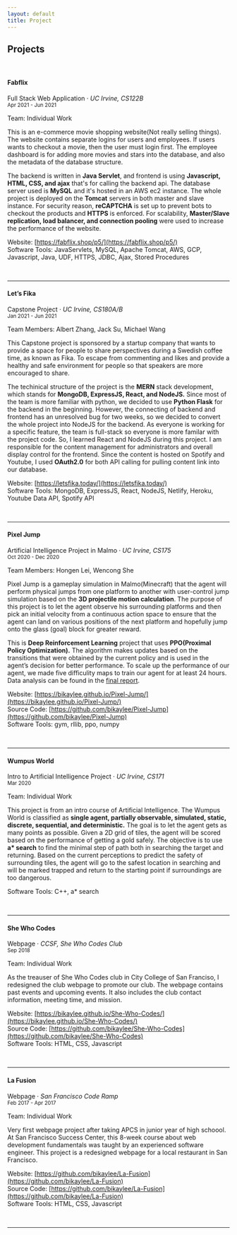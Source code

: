 ```yaml
---
layout: default
title: Project
---
```


## Projects

<br>

#### Fabflix

Full Stack Web Application &middot; _UC Irvine, CS122B_ <br>
<small>Apr 2021 - Jun 2021</small>

Team: Individual Work

This is an e-commerce movie shopping website(Not really selling things). The website contains separate logins for users and employees. If users wants to checkout a movie, then the user must login first. The employee dashboard is for adding more movies and stars into the database, and also the metadata of the database structure.

The backend is written in **Java Servlet**, and frontend is using **Javascript, HTML, CSS, and ajax** that's for calling the backend api. The database server used is **MySQL** and it's hosted in an AWS ec2 instance. The whole project is deployed on the **Tomcat** servers in both master and slave instance. For security reason, **reCAPTCHA** is set up to prevent bots to checkout the products and **HTTPS** is enforced. For scalability, **Master/Slave replication, load balancer, and connection pooling** were used to increase the performance of the website.

Website: [https://fabflix.shop/p5/](https://fabflix.shop/p5/) <br>
Software Tools: JavaServlets, MySQL, Apache Tomcat, AWS, GCP, Javascript, Java, UDF, HTTPS, JDBC, Ajax, Stored Procedures

<br>

---

#### Let’s Fika

Capstone Project &middot; _UC Irvine, CS180A/B_ <br>
<small>Jan 2021 - Jun 2021</small>

Team Members: Albert Zhang, Jack Su, Michael Wang

This Capstone project is sponsored by a startup company that wants to provide a space for people to share perspectives during a Swedish coffee time, as known as Fika. To escape from commenting and likes and provide a healthy and safe environment for people so that speakers are more encouraged to share.

The techinical structure of the project is the **MERN** stack development, which stands for **MongoDB, ExpressJS, React, and NodeJS.** Since most of the team is more familiar with python, we decided to use **Python Flask** for the backend in the beginning. However, the connecting of backend and frontend has an unresolved bug for two weeks, so we decided to convert the whole project into NodeJS for the backend. As everyone is working for a specific feature, the team is full-stack so everyone is more familar with the project code. So, I learned React and NodeJS during this project. I am responsible for the content management for administrators and overall display control for the frontend. Since the content is hosted on Spotify and Youtube, I used **OAuth2.0** for both API calling for pulling content link into our database.

Website: [https://letsfika.today/](https://letsfika.today/) <br>
Software Tools: MongoDB, ExpressJS, React, NodeJS, Netlify, Heroku, Youtube Data API, Spotify API

<br>

---

#### Pixel Jump

Artificial Intelligence Project in Malmo &middot; _UC Irvine, CS175_ <br>
<small>Oct 2020 - Dec 2020</small>

Team Members: Hongen Lei, Wencong She

Pixel Jump is a gameplay simulation in Malmo(Minecraft) that the agent will perform physical jumps from one platform to another with user-control jump simulation based on the **3D projectile motion calculation**. The purpose of this project is to let the agent observe his surrounding platforms and then pick an initial velocity from a continuous action space to ensure that the agent can land on various positions of the next platform and hopefully jump onto the glass (goal) block for greater reward.

This is **Deep Reinforcement Learning** project that uses **PPO(Proximal Policy Optimization).** The algorithm makes updates based on the transitions that were obtained by the current policy and is used in the agent’s decision for better performance. To scale up the performance of our agent, we made five difficulity maps to train our agent for at least 24 hours. Data analysis can be found in the [final report](https://bikaylee.github.io/Pixel-Jump/final.html).

Website: [https://bikaylee.github.io/Pixel-Jump/](https://bikaylee.github.io/Pixel-Jump/) <br>
Source Code: [https://github.com/bikaylee/Pixel-Jump](https://github.com/bikaylee/Pixel-Jump) <br>
Software Tools: gym, rllib, ppo, numpy

<br>

---

#### Wumpus World

Intro to Artificial Intelligence Project &middot; _UC Irvine, CS171_ <br>
<small>Mar 2020</small>

Team: Individual Work

This project is from an intro course of Artificial Intelligence. The Wumpus World is classified as **single agent, partially observable, simulated, static, discrete, sequential, and deterministic.** The goal is to let the agent gets as many points as possible. Given a 2D grid of tiles, the agent will be scored based on the performance of getting a gold safely. The objective is to use **a\* search** to find the minimal step of path both in searching the target and returning. Based on the current perceptions to predict the safety of surrounding tiles, the agent will go to the safest location in searching and will be marked trapped and return to the starting point if surroundings are too dangerous.

Software Tools: C++, a\* search

<br>

---

#### She Who Codes

Webpage &middot; _CCSF, She Who Codes Club_ <br>
<small>Sep 2018</small>

Team: Individual Work

As the treauser of She Who Codes club in City College of San Franciso, I redesigned the club webpage to promote our club. The webpage contains past events and upcoming events. It also includes the club contact information, meeting time, and mission.

Website: [https://bikaylee.github.io/She-Who-Codes/](https://bikaylee.github.io/She-Who-Codes/) <br>
Source Code: [https://github.com/bikaylee/She-Who-Codes](https://github.com/bikaylee/She-Who-Codes) <br>
Software Tools: HTML, CSS, Javascript

<br>

---

#### La Fusion

Webpage &middot; _San Francisco Code Ramp_ <br>
<small>Feb 2017 - Apr 2017</small>

Team: Individual Work

Very first webpage project after taking APCS in junior year of high schoool. At San Francisco Success Center, this 8-week course about web development fundamentals was taught by an experienced software engineer. This project is a redesigned webpage for a local restaurant in San Francisco.

Website: [https://github.com/bikaylee/La-Fusion](https://github.com/bikaylee/La-Fusion) <br>
Source Code: [https://github.com/bikaylee/La-Fusion](https://github.com/bikaylee/La-Fusion) <br>
Software Tools: HTML, CSS, Javascript

<br>

---
